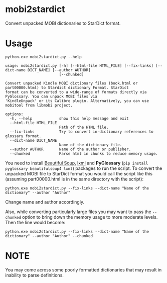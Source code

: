 # mobi2stardict
Convert unpacked MOBI dictionaries to StarDict format.

# Usage
`python.exe mobi2stardict.py --help`
```
usage: mobi2stardict.py [-h] [--html-file HTML_FILE] [--fix-links] [--dict-name DICT_NAME] [--author AUTHOR]
                        [--chunked]

Convert unpacked Kindle MOBI dictionary files (book.html or part00000.html) to Stardict dictionary Format. StarDict
format can be converted to a wide-range of formats directly via PyGlossary. You can unpack MOBI files via
'KindleUnpack' or its Calibre plugin. Alternatively, you can use mobitool from libmobi project.

options:
  -h, --help            show this help message and exit
  --html-file HTML_FILE
                        Path of the HTML file.
  --fix-links           Try to convert in-dictionary references to glossary format.
  --dict-name DICT_NAME
                        Name of the dictionary file.
  --author AUTHOR       Name of the author or publisher.
  --chunked             Parse html in chunks to reduce memory usage.
```
You need to install [Beautiful Soup](https://www.crummy.com/software/BeautifulSoup/bs4/doc/#installing-beautiful-soup), [lxml](https://lxml.de/installation.html) and **PyGlossary** (`pip install pyglossary beautifulsoup4 lxml`) packages to run the script.
To convert the unpacked MOBI file to StarDict format you would call the script like this (assuming part00000.html is in the same directory with the script):
````
python.exe mobi2stardict.py --fix-links --dict-name "Name of the dictionary" --author "Author"
````
Change name and author accordingly.

Also, while converting particularly large files you may want to pass the `--chunked` option to bring down the memory usage to more moderate levels. Then the line would become:
````
python.exe mobi2stardict.py --fix-links --dict-name "Name of the dictionary" --author "Author" --chunked
````

# NOTE
You may come across some poorly formatted dictionaries that may result in inability to parse definitions.
